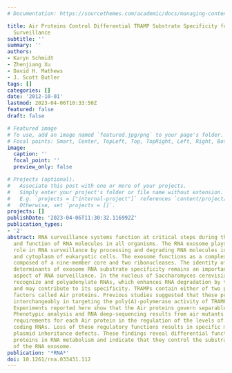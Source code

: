 ```yaml
---
# Documentation: https://sourcethemes.com/academic/docs/managing-content/

title: Air Proteins Control Differential TRAMP Substrate Specificity for Nuclear RNA
  Surveillance
subtitle: ''
summary: ''
authors:
- Karyn Schmidt
- Zhenjiang Xu
- David H. Mathews
- J. Scott Butler
tags: []
categories: []
date: '2012-10-01'
lastmod: 2023-04-06T10:33:50Z
featured: false
draft: false

# Featured image
# To use, add an image named `featured.jpg/png` to your page's folder.
# Focal points: Smart, Center, TopLeft, Top, TopRight, Left, Right, BottomLeft, Bottom, BottomRight.
image:
  caption: ''
  focal_point: ''
  preview_only: false

# Projects (optional).
#   Associate this post with one or more of your projects.
#   Simply enter your project's folder or file name without extension.
#   E.g. `projects = ["internal-project"]` references `content/project/deep-learning/index.md`.
#   Otherwise, set `projects = []`.
projects: []
publishDate: '2023-04-06T11:30:32.116992Z'
publication_types:
- '2'
abstract: RNA surveillance systems function at critical steps during the formation
  and function of RNA molecules in all organisms. The RNA exosome plays a central
  role in RNA surveillance by processing and degrading RNA molecules in the nucleus
  and cytoplasm of eukaryotic cells. The exosome functions as a complex of proteins
  composed of a nine-member core and two ribonucleases. The identity of the molecular
  determinants of exosome RNA substrate specificity remains an important unsolved
  aspect of RNA surveillance. In the nucleus of Saccharomyces cerevisiae, TRAMP complexes
  recognize and polyadenylate RNAs, which enhances RNA degradation by the exosome
  and may contribute to its specificity. TRAMPs contain either of two putative RNA-binding
  factors called Air proteins. Previous studies suggested that these proteins function
  interchangeably in targeting the poly(A)-polymerase activity of TRAMPs to RNAs.
  Experiments reported here show that the Air proteins govern separable functions.
  Phenotypic analysis and RNA deep-sequencing results from air mutants reveal specific
  requirements for each Air protein in the regulation of the levels of noncoding and
  coding RNAs. Loss of these regulatory functions results in specific metabolic and
  plasmid inheritance defects. These findings reveal differential functions for Air
  proteins in RNA metabolism and indicate that they control the substrate specificity
  of the RNA exosome.
publication: '*RNA*'
doi: 10.1261/rna.033431.112
---
```

